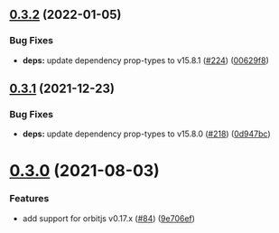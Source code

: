 ## [0.3.2](https://github.com/exivity/react-orbitjs/compare/v0.3.1...v0.3.2) (2022-01-05)


### Bug Fixes

* **deps:** update dependency prop-types to v15.8.1 ([#224](https://github.com/exivity/react-orbitjs/issues/224)) ([00629f8](https://github.com/exivity/react-orbitjs/commit/00629f8373c02883f3f83b7c375d492c23f925ec))

## [0.3.1](https://github.com/exivity/react-orbitjs/compare/v0.3.0...v0.3.1) (2021-12-23)


### Bug Fixes

* **deps:** update dependency prop-types to v15.8.0 ([#218](https://github.com/exivity/react-orbitjs/issues/218)) ([0d947bc](https://github.com/exivity/react-orbitjs/commit/0d947bc54d18394e3e0726597793a2ea54fcb6c9))

# [0.3.0](https://github.com/exivity/react-orbitjs/compare/v0.2.4...v0.3.0) (2021-08-03)


### Features

* add support for orbitjs v0.17.x ([#84](https://github.com/exivity/react-orbitjs/issues/84)) ([9e706ef](https://github.com/exivity/react-orbitjs/commit/9e706ef8ddde2678e3462dec270eb2ac044fb0d6))
